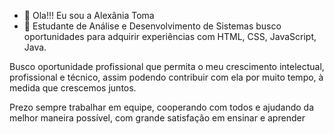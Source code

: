 - 👋 Ola!!! Eu sou a Alexânia Toma
- 👀 Estudante de Análise e Desenvolvimento de Sistemas busco oportunidades para adquirir experiências com HTML, CSS, JavaScript, Java.

Busco oportunidade profissional que permita o meu crescimento intelectual, profissional e técnico, assim podendo contribuir com ela por muito tempo, à medida que crescemos juntos.

Prezo sempre trabalhar em equipe, cooperando com todos e ajudando da melhor maneira possível, com grande satisfação em ensinar e aprender


